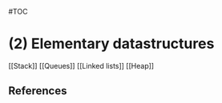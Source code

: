 #TOC 

# (2) Elementary datastructures
[[Stack]]
[[Queues]]
[[Linked lists]]
[[Heap]]

## References